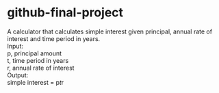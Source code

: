 # github-final-project
A calculator that calculates simple interest given principal, annual rate of interest and time period in years.<br/>
Input:<br/> 
   p, principal amount<br/> 
   t, time period in years<br/> 
   r, annual rate of interest<br/> 
Output:<br/> 
   simple interest = p*t*r
